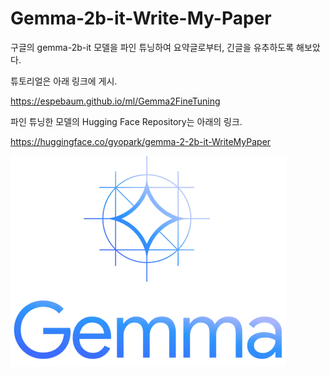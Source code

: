 # Gemma-2b-it-Write-My-Paper
구글의 gemma-2b-it 모델을 파인 튜닝하여 요약글로부터, 긴글을 유추하도록 해보았다.

튜토리얼은 아래 링크에 게시.

https://espebaum.github.io/ml/Gemma2FineTuning

파인 튜닝한 모델의 Hugging Face Repository는 아래의 링크.

https://huggingface.co/gyopark/gemma-2-2b-it-WriteMyPaper

<img src="images/Gemma.webp">
